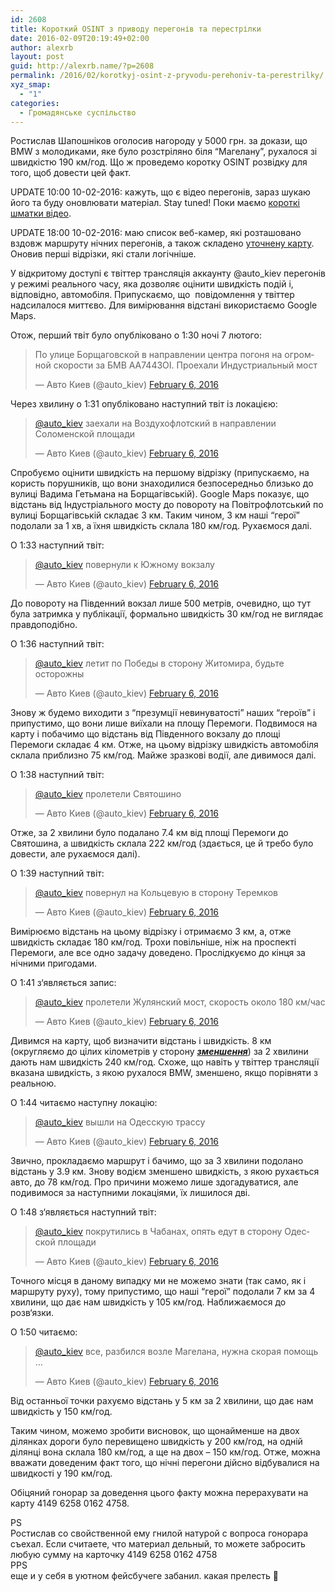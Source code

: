```yaml
---
id: 2608
title: Короткий OSINT з приводу перегонів та перестрілки
date: 2016-02-09T20:19:49+02:00
author: alexrb
layout: post
guid: http://alexrb.name/?p=2608
permalink: /2016/02/korotkyj-osint-z-pryvodu-perehoniv-ta-perestrilky/
xyz_smap:
  - "1"
categories:
  - Громадянське суспільство
---
```

Ростислав Шапошніков оголосив нагороду у 5000 грн. за докази, що BMW з молодиками, яке було розстріляно біля &#8220;Магелану&#8221;, рухалося зі швидкістю 190 км/год. Що ж проведемо коротку OSINT розвідку для того, щоб довести цей факт.

UPDATE 10:00 10-02-2016: кажуть, що є відео перегонів, зараз шукаю його та буду оновлювати матеріал. Stay tuned! Поки маємо [короткі шматки відео](http://autokiev.info/2016/02/rezonansnaya-avtomobilnaya-pogonya-so-strelboy-est-200/).

UPDATE 18:00 10-02-2016: маю список веб-камер, які розташовано вздовж маршруту нічних перегонів, а також складено [уточнену карту](https://www.google.com.ua/maps/dir/50.4436732,30.4416981/50.4463156,30.4815082/50.441939,30.4801181/50.4461333,30.4977143/50.4528639,30.3572655/50.3685298,30.4556681/50.3445982,30.4237284/50.3644211,30.450369/@50.3950747,30.3633207,12z/am=t/data=!3m1!4b1!4m20!4m19!1m0!1m0!1m10!3m4!1m2!1d30.4884734!2d50.4364786!3s0x40d4ceec687505fd:0x67ffcd78db6cb37c!3m4!1m2!1d30.5094484!2d50.4406494!3s0x40d4cef9843bb0e9:0x6b42e24f309f12df!1m0!1m0!1m0!1m0!1m0!3e0). Оновив перші відрізки, які стали логічніше.

У відкритому доступі є твіттер трансляція аккаунту @auto_kiev перегонів у режимі реального часу, яка дозволяє оцінити швидкість подій і, відповідно, автомобіля. Припускаємо, що  повідомлення у твіттер надсилалося миттєво. Для вимірювання відстані використаємо Google Maps.

Отож, перший твіт було опубліковано о 1:30 ночі 7 лютого:

<blockquote class="twitter-tweet" data-lang="en">
  <p dir="ltr" lang="ru">
    По улице Борщаговской в направлении центра погоня на огромной скорости за БМВ АА7443ОІ. Проехали Индустриальный мост
  </p>
  
  <p>
    — Авто Киев (@auto_kiev) <a href="https://twitter.com/auto_kiev/status/696113866678337536">February 6, 2016</a>
  </p>
</blockquote>

  
Через хвилину о 1:31 опубліковано наступний твіт із локацією:

<blockquote class="twitter-tweet" data-lang="en">
  <p>
    <a href="https://twitter.com/auto_kiev">@auto_kiev</a> заехали на Воздухофлотский в направлении Соломенской площади
  </p>
  
  <p>
    — Авто Киев (@auto_kiev) <a href="https://twitter.com/auto_kiev/status/696114124246413313">February 6, 2016</a>
  </p>
</blockquote>

  
Спробуємо оцінити швидкість на першому відрізку (припускаємо, на користь порушників, що вони знаходилися безпосередньо близько до вулиці Вадима Гетьмана на Борщагівській). Google Maps показує, що відстань від Індустріального мосту до повороту на Повітрофлотський по вулиці Борщагівській складає 3 км. Таким чином, 3 км наші &#8220;герої&#8221; подолали за 1 хв, а їхня швидкість склала 180 км/год. Рухаємося далі.

О 1:33 наступний твіт:

<blockquote class="twitter-tweet" data-lang="en">
  <p dir="ltr" lang="ru">
    <a href="https://twitter.com/auto_kiev">@auto_kiev</a> повернули к Южному вокзалу
  </p>
  
  <p>
    — Авто Киев (@auto_kiev) <a href="https://twitter.com/auto_kiev/status/696114546872840193">February 6, 2016</a>
  </p>
</blockquote>

  
До повороту на Південний вокзал лише 500 метрів, очевидно, що тут була затримка у публікації, формально швидкість 30 км/год не виглядає правдоподібно.

О 1:36 наступний твіт:

<blockquote class="twitter-tweet" data-lang="en">
  <p>
    <a href="https://twitter.com/auto_kiev">@auto_kiev</a> летит по Победы в сторону Житомира, будьте осторожны
  </p>
  
  <p>
    — Авто Киев (@auto_kiev) <a href="https://twitter.com/auto_kiev/status/696115202635538432">February 6, 2016</a>
  </p>
</blockquote>

  
Знову ж будемо виходити з &#8220;презумції невинуватості&#8221; наших &#8220;героїв&#8221; і припустимо, що вони лише виїхали на площу Перемоги. Подвимося на карту і побачимо що відстань від Південного вокзалу до площі Перемоги складає 4 км. Отже, на цьому відрізку швидкість автомобіля склала приблизно 75 км/год. Майже зразкові водії, але дивимося далі.

О 1:38 наступний твіт:

<blockquote class="twitter-tweet" data-lang="en">
  <p dir="ltr" lang="ru">
    <a href="https://twitter.com/auto_kiev">@auto_kiev</a> пролетели Святошино
  </p>
  
  <p>
    — Авто Киев (@auto_kiev) <a href="https://twitter.com/auto_kiev/status/696115769558564864">February 6, 2016</a>
  </p>
</blockquote>

  
Отже, за 2 хвилини було подалано 7.4 км від площі Перемоги до Святошина, а швидкість склала 222 км/год (здається, це й требо було довести, але рухаємося далі).

О 1:39 наступний твіт:

<blockquote class="twitter-tweet" data-lang="en">
  <p>
    <a href="https://twitter.com/auto_kiev">@auto_kiev</a> повернул на Кольцевую в сторону Теремков
  </p>
  
  <p>
    — Авто Киев (@auto_kiev) <a href="https://twitter.com/auto_kiev/status/696116088984174593">February 6, 2016</a>
  </p>
</blockquote>

  
Вимірюємо відстань на цьому відрізку і отримаємо 3 км, а, отже швидкість складає 180 км/год. Трохи повільніше, ніж на проспекті Перемоги, але все одно задачу доведено. Прослідкуємо до кінця за нічними пригодами.

О 1:41 з‘являється запис:

<blockquote class="twitter-tweet" data-lang="en">
  <p dir="ltr" lang="ru">
    <a href="https://twitter.com/auto_kiev">@auto_kiev</a> пролетели Жулянский мост, скорость около 180 км/час
  </p>
  
  <p>
    — Авто Киев (@auto_kiev) <a href="https://twitter.com/auto_kiev/status/696116610696876032">February 6, 2016</a>
  </p>
</blockquote>

  
Дивимся на карту, щоб визначити відстань і швидкість. 8 км (округляємо до цілих кілометрів у сторону <span style="text-decoration: underline;"><em><strong>зменшення</strong></em></span>) за 2 хвилини дають нам швидкість 240 км/год. Схоже, що навіть у твіттер трансляції вказана швидкість, з якою рухалося BMW, зменшено, якщо порівняти з реальною.

О 1:44 читаємо наступну локацію:

<blockquote class="twitter-tweet" data-lang="en">
  <p>
    <a href="https://twitter.com/auto_kiev">@auto_kiev</a> вышли на Одесскую трассу
  </p>
  
  <p>
    — Авто Киев (@auto_kiev) <a href="https://twitter.com/auto_kiev/status/696117202500587520">February 6, 2016</a>
  </p>
</blockquote>

  
Звично, прокладаємо маршрут і бачимо, що за 3 хвилини подолано відстань у 3.9 км. Знову водієм зменшено швидкість, з якою рухається авто, до 78 км/год. Про причини можемо лише здогадуватися, але подивимося за наступними локаціями, їх лишилося дві.

О 1:48 з‘являється наступний твіт:

<blockquote class="twitter-tweet" data-lang="en">
  <p dir="ltr" lang="ru">
    <a href="https://twitter.com/auto_kiev">@auto_kiev</a> покрутились в Чабанах, опять едут в сторону Одесской площади
  </p>
  
  <p>
    — Авто Киев (@auto_kiev) <a href="https://twitter.com/auto_kiev/status/696118172102082560">February 6, 2016</a>
  </p>
</blockquote>

  
Точного місця в даному випадку ми не можемо знати (так само, як і маршруту руху), тому припустимо, що наші &#8220;герої&#8221; подолали 7 км за 4 хвилини, що дає нам швидкість у 105 км/год. Наближаємося до розв‘язки.

О 1:50 читаємо:

<blockquote class="twitter-tweet" data-lang="en">
  <p>
    <a href="https://twitter.com/auto_kiev">@auto_kiev</a> все, разбился возле Магелана, нужна скорая помощь &#8230;
  </p>
  
  <p>
    — Авто Киев (@auto_kiev) <a href="https://twitter.com/auto_kiev/status/696118837599723521">February 6, 2016</a>
  </p>
</blockquote>

  
Від останньої точки рахуємо відстань у 5 км за 2 хвилини, що дає нам швидкість у 150 км/год.

Таким чином, можемо зробити висновок, що щонайменше на двох ділянках дороги було перевищено швидкість у 200 км/год, на одній ділянці вона склала 180 км/год, а ще на двох &#8211; 150 км/год. Отже, можна вважати доведеним факт того, що нічні перегони дійсно відбувалися на швидкості у 190 км/год.

Обіцяний гонорар за доведення цього факту можна перерахувати на карту 4149 6258 0162 4758.

PS  
Ростислав со свойственной ему гнилой натурой с вопроса гонорара съехал. Если считаете, что материал дельный, то можете забросить любую сумму на карточку 4149 6258 0162 4758  
PPS  
еще и у себя в уютном фейсбучеге забанил. какая прелесть 🙂